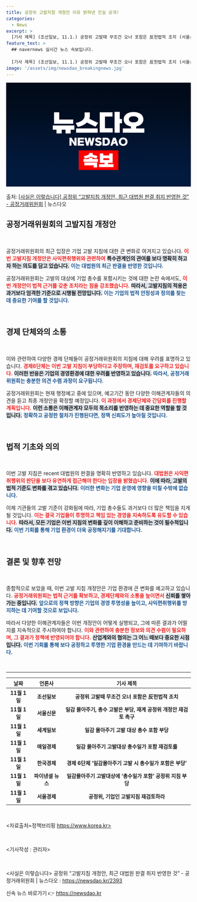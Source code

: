 ```yaml
---
title: 공정위 고발지침 개정안 이유 밝혀낸 진실 공개!
categories:
  - News
excerpt: >
  [기사 제목] (조선일보, 11.1.) 공정위 고발때 무조건 오너 포함은 反헌법적 조치 (서울신문, 11.1…
feature_text: >
  ## navernews 실시간 뉴스 속보입니다.

  [기사 제목] (조선일보, 11.1.) 공정위 고발때 무조건 오너 포함은 反헌법적 조치 (서울신문, 11.1…
image: '/assets/img/newsdao_breakingnews.jpg'
---
```


![뉴스다오 속보](/assets/img/newsdao_breakingnews.jpg)

<p>출처: <a href="https://newsdao.kr/2393" rel="dofollow">[사실은 이렇습니다] 공정위 “고발지침 개정안, 최근 대법원 판결 취지 반영한 것” - 공정거래위원회</a> | 뉴스다오</p>

<h2 data-ke-size="size26">공정거래위원회의 고발지침 개정안</h2>

<p data-ke-size="size16">&nbsp;</p> 

공정거래위원회의 최근 입장은 기업 고발 지침에 대한 큰 변화로 여겨지고 있습니다. <b><span style="color: #ee2323;">이번 고발지침 개정안은 사익편취행위와 관련하여</span></b> <b><span style="background-color: #21538527;">특수관계인의 관여를 보다 명확히 하고자 하는 의도를 담고 있습니다.</span></b> <b><span style="color: #1a5490;">이는 대법원의 최근 판결을 반영한 것입니다.</span></b> 

공정거래위원회는 고발의 대상에 기업 총수를 포함시키는 것에 대한 논란 속에서도, <b><span style="color: #ee2323;">이번 개정안이 법적 근거를 갖춘 조치라는 점을 강조했습니다.</span></b> <b><span style="background-color: #21538527;">따라서, 고발지침의 적용은 과거보다 엄격한 기준으로 시행될 전망입니다.</span></b> <b><span style="color: #1a5490;">이는 기업의 법적 안정성과 정의를 찾는 데 중요한 기여를 할 것입니다.</span></b>

<p data-ke-size="size16">&nbsp;</p> 

<h2 data-ke-size="size26">경제 단체와의 소통</h2>

<p data-ke-size="size16">&nbsp;</p> 

이와 관련하여 다양한 경제 단체들이 공정거래위원회의 지침에 대해 우려를 표명하고 있습니다. <b><span style="color: #ee2323;">경제6단체는 이번 고발 지침이 부당하다고 주장하며, 재검토를 요구하고 있습니다.</span></b> <b><span style="background-color: #21538527;">이러한 반응은 기업의 경영환경에 대한 우려를 반영하고 있습니다.</span></b> <b><span style="color: #1a5490;">따라서, 공정거래위원회는 충분한 의견 수렴 과정이 요구됩니다.</span></b>

공정거래위원회는 현재 행정예고 중에 있으며, 예고기간 동안 다양한 이해관계자들의 의견을 듣고 최종 개정안을 확정할 예정입니다. <b><span style="color: #ee2323;">이 과정에서 경제단체와 간담회를 진행할 계획입니다.</span></b> <b><span style="background-color: #21538527;">이런 소통은 이해관계자 모두의 목소리를 반영하는 데 중요한 역할을 할 것입니다.</span></b> <b><span style="color: #1a5490;">정확하고 공정한 절차가 진행된다면, 정책 신뢰도가 높아질 것입니다.</span></b>

<p data-ke-size="size16">&nbsp;</p> 

<h2 data-ke-size="size26">법적 기초와 의의</h2>

<p data-ke-size="size16">&nbsp;</p> 

이번 고발 지침은 recent 대법원의 판결을 명확히 반영하고 있습니다. <b><span style="color: #ee2323;">대법원은 사익편취행위의 판단을 보다 유연하게 접근해야 한다는 입장을 밝혔습니다.</span></b> <b><span style="background-color: #21538527;">이에 따라, 고발의 법적 기준도 변화를 겪고 있습니다.</span></b> <b><span style="color: #1a5490;">이러한 변화는 기업 운영에 영향을 미칠 수밖에 없습니다.</span></b>

이제 기관들의 고발 기준이 강화됨에 따라, 기업 총수들도 과거보다 더 많은 책임을 지게 될 것입니다. <b><span style="color: #ee2323;">이는 결국 기업들이 투명하고 책임 있는 경영을 지속하도록 유도할 수 있습니다.</span></b> <b><span style="background-color: #21538527;">따라서, 모든 기업은 이번 지침의 변화를 깊이 이해하고 준비하는 것이 필수적입니다.</span></b> <b><span style="color: #1a5490;">이번 기회를 통해 기업 환경이 더욱 공정해지기를 기대합니다.</span></b>

<p data-ke-size="size16">&nbsp;</p> 

<h2 data-ke-size="size26">결론 및 향후 전망</h2>

<p data-ke-size="size16">&nbsp;</p> 

종합적으로 보았을 때, 이번 고발 지침 개정안은 기업 환경에 큰 변화를 예고하고 있습니다. <b><span style="color: #ee2323;">공정거래위원회는 법적 근거를 확보하고, 경제단체와의 소통을 높이면서</span></b> <b><span style="background-color: #21538527;">신뢰를 쌓아가는 중입니다.</span></b> <b><span style="color: #1a5490;">앞으로의 정책 방향은 기업의 경영 투명성을 높이고, 사익편취행위를 방지하는 데 기여할 것으로 보입니다.</span></b>

따라서 다양한 이해관계자들은 이번 개정안이 어떻게 실행되고, 그에 따른 결과가 어떨지를 지속적으로 주시하여야 합니다. <b><span style="color: #ee2323;">이와 관련하여 충분한 정보와 의견 수렴이 필요하며, 그 결과가 정책에 반영되어야 합니다.</span></b> <b><span style="background-color: #21538527;">산업계와의 협의는 그 어느 때보다 중요한 시점입니다.</span></b> <b><span style="color: #1a5490;">이번 기회를 통해 보다 공정하고 투명한 기업 환경을 만드는 데 기여하기 바랍니다.</span></b>

<p data-ke-size="size16">&nbsp;</p> 

<hr />

<table style="width: 100%; text-align: left;">
    <thead>
        <tr>
            <th style="text-align: center;"><b>날짜</b></th>
            <th style="text-align: center;"><b>언론사</b></th>
            <th style="text-align: center;"><b>기사 제목</b></th>
        </tr>
    </thead>
    <tbody>
        <tr>
            <td style="text-align: center; height: 17px;"><b>11월 1일</b></td>
            <td style="text-align: center; height: 17px;"><b>조선일보</b></td>
            <td style="text-align: center; height: 17px;"><b>공정위 고발때 무조건 오너 포함은 反헌법적 조치</b></td>
        </tr>
        <tr>
            <td style="text-align: center; height: 17px;"><b>11월 1일</b></td>
            <td style="text-align: center; height: 17px;"><b>서울신문</b></td>
            <td style="text-align: center; height: 17px;"><b>일감 몰아주기, 총수 고발은 부당, 재계 공정위 개정안 재검토 촉구</b></td>
        </tr>
        <tr>
            <td style="text-align: center; height: 17px;"><b>11월 1일</b></td>
            <td style="text-align: center; height: 17px;"><b>세계일보</b></td>
            <td style="text-align: center; height: 17px;"><b>일감 몰아주기 고발 대상 총수 포함 부당</b></td>
        </tr>
        <tr>
            <td style="text-align: center; height: 17px;"><b>11월 1일</b></td>
            <td style="text-align: center; height: 17px;"><b>매일경제</b></td>
            <td style="text-align: center; height: 17px;"><b>일감 몰아주기 고발대상 총수일가 포함 재검토를</b></td>
        </tr>
        <tr>
            <td style="text-align: center; height: 17px;"><b>11월 1일</b></td>
            <td style="text-align: center; height: 17px;"><b>한국경제</b></td>
            <td style="text-align: center; height: 17px;"><b>경제 6단체 ‘일감몰아주기 고발 시 총수일가 포함은 부당’</b></td>
        </tr>
        <tr>
            <td style="text-align: center; height: 17px;"><b>11월 1일</b></td>
            <td style="text-align: center; height: 17px;"><b>파이낸셜 뉴스</b></td>
            <td style="text-align: center; height: 17px;"><b>일감몰아주기 고발대상에 ‘총수일가 포함’ 공정위 지침 부당</b></td>
        </tr>
        <tr>
            <td style="text-align: center; height: 17px;"><b>11월 1일</b></td>
            <td style="text-align: center; height: 17px;"><b>서울경제</b></td>
            <td style="text-align: center; height: 17px;"><b>공정위, 기업인 고발지침 재검토하라</b></td>
        </tr>
    </tbody>
</table>

<p data-ke-size="size16">&nbsp;</p> 

<자료출처=정책브리핑 https://www.korea.kr>
<p data-ke-size="size16">&nbsp;</p> 

<기사작성 : 관리자>
<p data-ke-size="size16">&nbsp;</p> 

<사실은 이렇습니다> 공정위 “고발지침 개정안, 최근 대법원 판결 취지 반영한 것” - 공정거래위원회 | 뉴스다오  : https://newsdao.kr/2393 

신속 뉴스 바로가기 👉 <a href="https://newsdao.kr" rel="dofollow">https://newsdao.kr</a>


